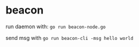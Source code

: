 # beacon

run daemon with:
`go run beacon-node.go`

send msg with
`go run beacon-cli -msg hello world`
